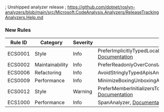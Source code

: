 ﻿; Unshipped analyzer release
; https://github.com/dotnet/roslyn-analyzers/blob/main/src/Microsoft.CodeAnalysis.Analyzers/ReleaseTrackingAnalyzers.Help.md

### New Rules

| Rule ID | Category        | Severity | Notes                                                                                                                                                                                         |
| ------- | --------------- | -------- | --------------------------------------------------------------------------------------------------------------------------------------------------------------------------------------------- |
| ECS0001 | Style           | Info     | PreferImplicitlyTypedLocalVariablesAnalyzer, [Documentation](https://github.com/rjmurillo/EffectiveCSharp.Analyzers/blob/e7c151c721c3039011356d6012838f46e4b60a21/docs/ECS0001.md)            |
| ECS0002 | Maintainability | Info     | PreferReadonlyOverConstAnalyzer, [Documentation](https://github.com/rjmurillo/EffectiveCSharp.Analyzers/blob/10c2d53afd688efe5a59097f76cb4edf33f6a474/docs/ECS0002.md)                        |
| ECS0006 | Refactoring     | Info     | AvoidStringlyTypedApisAnalyzer, [Documentation](https://github.com/rjmurillo/EffectiveCSharp.Analyzers6213cba8473dac61d6132e205550884eae1c94bf/docs/ECS0006.md)                               |
| ECS0009 | Performance     | Info     | MinimizeBoxingUnboxingAnalyzer, [Documentation](https://github.com/rjmurillo/EffectiveCSharp.Analyzers/blob/6213cba8473dac61d6132e205550884eae1c94bf/docs/ECS0009.md)                         |
| ECS0012 | Style           | Warning  | PreferMemberInitializersToAssignmentStatementsAnalyzer, [Documentation](https://github.com/rjmurillo/EffectiveCSharp.Analyzers/blob/1787de50dbbb2bd2f51f8d85b8ec6d6741b185f4/docs/ECS0012.md) |
| ECS1000 | Performance     | Info     | SpanAnalyzer, [Documentation](https://github.com/rjmurillo/EffectiveCSharp.Analyzers/blob/d00a4cc9f61e7d5b392894aad859e46c43a5611c/docs/ECS1000.md)                                           |
